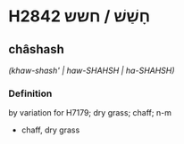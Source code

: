 # H2842 חָשַׁשׁ / חשש

## châshash

_(khaw-shash' | haw-SHAHSH | ha-SHAHSH)_

### Definition

by variation for H7179; dry grass; chaff; n-m

- chaff, dry grass
